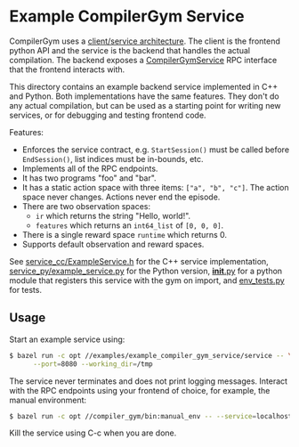 # Example CompilerGym Service

CompilerGym uses a
[client/service architecture](https://facebookresearch.github.io/CompilerGym/compiler_gym/service.html).
The client is the frontend python API and the service is the backend that
handles the actual compilation. The backend exposes a
[CompilerGymService](https://github.com/facebookresearch/CompilerGym/blob/development/compiler_gym/service/proto/compiler_gym_service.proto)
RPC interface that the frontend interacts with.

This directory contains an example backend service implemented in C++ and
Python. Both implementations have the same features. They don't do any actual
compilation, but can be used as a starting point for writing new services, or
for debugging and testing frontend code.

Features:

* Enforces the service contract, e.g. `StartSession()` must be called before
  `EndSession()`, list indices must be in-bounds, etc.
* Implements all of the RPC endpoints.
* It has two programs "foo" and "bar".
* It has a static action space with three items: `["a", "b", "c"]`. The action
  space never changes. Actions never end the episode.
* There are two observation spaces:
    * `ir` which returns the string "Hello, world!".
    * `features` which returns an `int64_list` of `[0, 0, 0]`.
* There is a single reward space `runtime` which returns 0.
* Supports default observation and reward spaces.

See [service_cc/ExampleService.h](service_cc/ExampleService.h) for the C++
service implementation,
[service_py/example_service.py](service_py/example_service.py) for the Python
version, [__init__.py](__init__.py) for a python module that registers this
service with the gym on import, and [env_tests.py](env_tests.py) for tests.


## Usage

Start an example service using:

```sh
$ bazel run -c opt //examples/example_compiler_gym_service/service -- \
      --port=8080 --working_dir=/tmp
```

The service never terminates and does not print logging messages. Interact with
the RPC endpoints using your frontend of choice, for example, the manual
environment:

```sh
$ bazel run -c opt //compiler_gym/bin:manual_env -- --service=localhost:8080
```

Kill the service using C-c when you are done.
